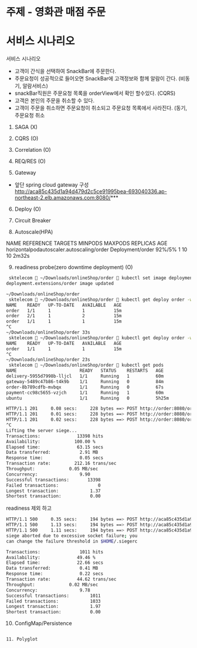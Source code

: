 # 주제 - 영화관 매점 주문


# 서비스 시나리오

서비스 시나리오 
- 고객이 간식을 선택하여 SnackBar에 주문한다.
- 주문요청이 성공적으로 들어오면 SnackBar에 고객정보와 함께 알람이 간다. (비동기, 알람서비스)
- snackBar직원은 주문요청 목록을 orderView에서 확인 할수있다. (CQRS)
- 고객은 본인의 주문을 취소할 수 있다.
- 고객이 주문을 취소하면 주문요청이 취소되고 주문요청 목록에서 사라진다. (동기, 주문요청 취소



1. SAGA (X)


2. CQRS (O)


3. Correlation (O)

4. REQ/RES (O)

5. Gateway
- 앞단 spring cloud gateway 구성 
http://aca85c435d1a94d479d2c5ce91995bea-693040336.ap-northeast-2.elb.amazonaws.com:8080/***

6. Deploy (O)

7. Circuit Breaker 



8. Autoscale(HPA)


NAME                                        REFERENCE          TARGETS   MINPODS   MAXPODS   REPLICAS   AGE
horizontalpodautoscaler.autoscaling/order   Deployment/order   92%/5%    1         10        10         2m32s




9. readiness probe(zero downtime deployment) (O)

```sh
 sktelecom  ~/Downloads/onlineShop/order  kubectl set image deployment/order order=496278789073.dkr.ecr.ap-northeast-2.amazonaws.com/user04-order:0.0.2 --record
deployment.extensions/order image updated

~/Downloads/onlineShop/order
 sktelecom  ~/Downloads/onlineShop/order  kubectl get deploy order -w                                             ✔
NAME    READY   UP-TO-DATE   AVAILABLE   AGE
order   1/1     1            1           15m
order   2/1     1            2           15m
order   1/1     1            1           15m
^C
~/Downloads/onlineShop/order 33s
 sktelecom  ~/Downloads/onlineShop/order  kubectl get deploy order -w                                           1 ↵
NAME    READY   UP-TO-DATE   AVAILABLE   AGE
order   1/1     1            1           15m
^C
~/Downloads/onlineShop/order 23s
 sktelecom  ~/Downloads/onlineShop/order  kubectl get pods                                                      1 ↵
NAME                        READY   STATUS    RESTARTS   AGE
delivery-5955d7998b-lljcl   1/1     Running   1          60m
gateway-5489c47b86-t4k9b    1/1     Running   0          84m
order-8b789cdfb-mvbqx       1/1     Running   0          67s
payment-cc98c5655-vzjch     1/1     Running   1          60m
ubuntu                      1/1     Running   0          5h25m
```
```sh
HTTP/1.1 201     0.08 secs:     228 bytes ==> POST http://order:8080/orders
HTTP/1.1 201     0.01 secs:     228 bytes ==> POST http://order:8080/orders
HTTP/1.1 201     0.02 secs:     228 bytes ==> POST http://order:8080/orders
^C
Lifting the server siege...
Transactions:		       13398 hits
Availability:		      100.00 %
Elapsed time:		       63.15 secs
Data transferred:	        2.91 MB
Response time:		        0.05 secs
Transaction rate:	      212.16 trans/sec
Throughput:		        0.05 MB/sec
Concurrency:		        9.90
Successful transactions:       13398
Failed transactions:	           0
Longest transaction:	        1.37
Shortest transaction:	        0.00
```



readiness 제외 하고 



```sh
HTTP/1.1 500     0.35 secs:     194 bytes ==> POST http://aca85c435d1a94d479d2c5ce91995bea-693040336.ap-northeast-2.elb.amazonaws.com:8080/orders
HTTP/1.1 500     1.13 secs:     194 bytes ==> POST http://aca85c435d1a94d479d2c5ce91995bea-693040336.ap-northeast-2.elb.amazonaws.com:8080/orders
HTTP/1.1 500     1.11 secs:     194 bytes ==> POST http://aca85c435d1a94d479d2c5ce91995bea-693040336.ap-northeast-2.elb.amazonaws.com:8080/orders
siege aborted due to excessive socket failure; you
can change the failure threshold in $HOME/.siegerc

Transactions:		        1011 hits
Availability:		       49.46 %
Elapsed time:		       22.66 secs
Data transferred:	        0.41 MB
Response time:		        0.22 secs
Transaction rate:	       44.62 trans/sec
Throughput:		        0.02 MB/sec
Concurrency:		        9.78
Successful transactions:        1011
Failed transactions:	        1033
Longest transaction:	        1.97
Shortest transaction:	        0.00
```


10. ConfigMap/Persistence


```

11. Polyglot


  



